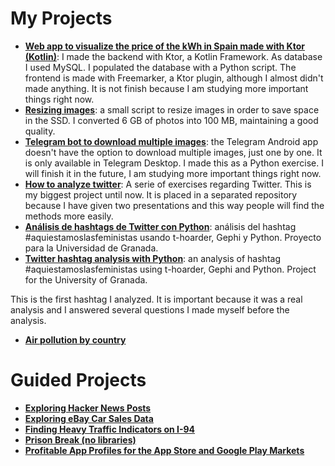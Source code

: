 # My Projects
* **[Web app to visualize the price of the kWh in Spain made with Ktor (Kotlin)](My%20Projects/Imagenes/historico_kwh.png)**: I made the backend with Ktor, a Kotlin Framework. As database I used MySQL. I populated the database with a Python script. The frontend is made with Freemarker, a Ktor plugin, although I almost didn't made anything. It is not finish because I am studying more important things right now.
* **[Resizing images](My%20Projects/resize_images.ipynb)**: a small script to resize images in order to save space in the SSD. I converted 6 GB of photos into 100 MB, maintaining a good quality.
* **[Telegram bot to download multiple images](My%20Projects/telegram_bot_to_download_multiple_images.ipynb)**: the Telegram Android app doesn't have the option to download multiple images, just one by one. It is only available in Telegram Desktop. I made this as a Python exercise. I will finish it in the future, I am studying more important things right now.
* **[How to analyze twitter](https://github.com/atenea-medran/como-analizar-twitter)**: A serie of exercises regarding Twitter. This is my biggest project until now. It is placed in a separated repository because I have given two presentations and this way people will find the methods more easily.
* **[Análisis de hashtags de Twitter con Python](My%20Projects/Analisis%20de%20hashtags%20de%20Twitter%20con%20Python.ipynb)**: análisis del hashtag #aquiestamoslasfeministas usando t-hoarder, Gephi y Python. Proyecto para la Universidad de Granada.
* **[Twitter hashtag analysis with Python](My%20Projects/Twitter%20hashtag%20analysis%20with%20Python.ipynb)**: an analysis of hashtag #aquiestamoslasfeministas using t-hoarder, Gephi and Python. Project for the University of Granada.

This is the first hashtag I analyzed. It is important because it was a real analysis and I answered several questions I made myself before the analysis.

* **[Air pollution by country](Portfolio/My%20Projects/air-pollution-countries/pollution_countries.ipynb)**

 # Guided Projects
* **[Exploring Hacker News Posts](Guided%20Projects/Exploring%20Hacker%20News%20Posts.ipynb)**
* **[Exploring eBay Car Sales Data](Guided%20Projects/Exploring%20eBay%20Car%20Sales%20Data.ipynb)**
* **[Finding Heavy Traffic Indicators on I-94](Guided%20Projects/Finding%20Heavy%20Traffic%20Indicators%20on%20I-94.ipynb)**
* **[Prison Break (no libraries)](Guided%20Projects/Prison%20Break%20(no%20libraries).ipynb)**
* **[Profitable App Profiles for the App Store and Google Play Markets](Guided%20Projects/Profitable%20App%20Profiles%20for%20the%20App%20Store%20and%20Google%20Play%20Markets.ipynb)**
